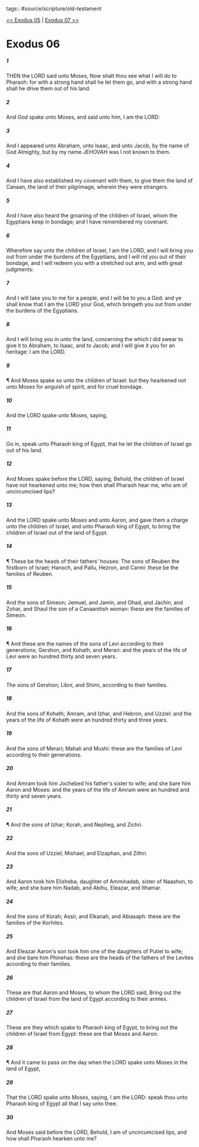 tags:: #source/scripture/old-testament

[<< Exodus 05](/Old_Testament/02_Exodus/Exodus_05.md) | [Exodus 07 >>](/Old_Testament/02_Exodus/Exodus_07.md)

# Exodus 06

##### 1

THEN the LORD said unto Moses, Now shalt thou see what I will do to Pharaoh: for with a strong hand shall he let them go, and with a strong hand shall he drive them out of his land.

##### 2

And God spake unto Moses, and said unto him, I am the LORD:

##### 3

And I appeared unto Abraham, unto Isaac, and unto Jacob, by the name of God Almighty, but by my name JEHOVAH was I not known to them.

##### 4

And I have also established my covenant with them, to give them the land of Canaan, the land of their pilgrimage, wherein they were strangers.

##### 5

And I have also heard the groaning of the children of Israel, whom the Egyptians keep in bondage; and I have remembered my covenant.

##### 6

Wherefore say unto the children of Israel, I am the LORD, and I will bring you out from under the burdens of the Egyptians, and I will rid you out of their bondage, and I will redeem you with a stretched out arm, and with great judgments:

##### 7

And I will take you to me for a people, and I will be to you a God: and ye shall know that I am the LORD your God, which bringeth you out from under the burdens of the Egyptians.

##### 8

And I will bring you in unto the land, concerning the which I did swear to give it to Abraham, to Isaac, and to Jacob; and I will give it you for an heritage: I am the LORD.

##### 9

¶ And Moses spake so unto the children of Israel: but they hearkened not unto Moses for anguish of spirit, and for cruel bondage.

##### 10

And the LORD spake unto Moses, saying,

##### 11

Go in, speak unto Pharaoh king of Egypt, that he let the children of Israel go out of his land.

##### 12

And Moses spake before the LORD, saying, Behold, the children of Israel have not hearkened unto me; how then shall Pharaoh hear me, who am of uncircumcised lips?

##### 13

And the LORD spake unto Moses and unto Aaron, and gave them a charge unto the children of Israel, and unto Pharaoh king of Egypt, to bring the children of Israel out of the land of Egypt.

##### 14

¶ These be the heads of their fathers' houses: The sons of Reuben the firstborn of Israel; Hanoch, and Pallu, Hezron, and Carmi: these be the families of Reuben.

##### 15

And the sons of Simeon; Jemuel, and Jamin, and Ohad, and Jachin, and Zohar, and Shaul the son of a Canaanitish woman: these are the families of Simeon.

##### 16

¶ And these are the names of the sons of Levi according to their generations; Gershon, and Kohath, and Merari: and the years of the life of Levi were an hundred thirty and seven years.

##### 17

The sons of Gershon; Libni, and Shimi, according to their families.

##### 18

And the sons of Kohath; Amram, and Izhar, and Hebron, and Uzziel: and the years of the life of Kohath were an hundred thirty and three years.

##### 19

And the sons of Merari; Mahali and Mushi: these are the families of Levi according to their generations.

##### 20

And Amram took him Jochebed his father's sister to wife; and she bare him Aaron and Moses: and the years of the life of Amram were an hundred and thirty and seven years.

##### 21

¶ And the sons of Izhar; Korah, and Nepheg, and Zichri.

##### 22

And the sons of Uzziel; Mishael, and Elzaphan, and Zithri.

##### 23

And Aaron took him Elisheba, daughter of Amminadab, sister of Naashon, to wife; and she bare him Nadab, and Abihu, Eleazar, and Ithamar.

##### 24

And the sons of Korah; Assir, and Elkanah, and Abiasaph: these are the families of the Korhites.

##### 25

And Eleazar Aaron's son took him one of the daughters of Putiel to wife; and she bare him Phinehas: these are the heads of the fathers of the Levites according to their families.

##### 26

These are that Aaron and Moses, to whom the LORD said, Bring out the children of Israel from the land of Egypt according to their armies.

##### 27

These are they which spake to Pharaoh king of Egypt, to bring out the children of Israel from Egypt: these are that Moses and Aaron.

##### 28

¶ And it came to pass on the day when the LORD spake unto Moses in the land of Egypt,

##### 29

That the LORD spake unto Moses, saying, I am the LORD: speak thou unto Pharaoh king of Egypt all that I say unto thee.

##### 30

And Moses said before the LORD, Behold, I am of uncircumcised lips, and how shall Pharaoh hearken unto me?
